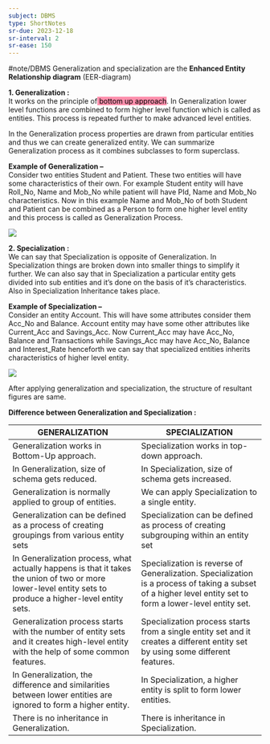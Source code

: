 ```yaml
---
subject: DBMS
type: ShortNotes
sr-due: 2023-12-18
sr-interval: 2
sr-ease: 150
---
```

#note/DBMS
Generalization and specialization are the **Enhanced Entity Relationship diagram** (EER-diagram)

**1. Generalization :**  
It works on the principle of<mark style="background: #FF5582A6;"> bottom up approach</mark>. In Generalization lower level functions are combined to form higher level function which is called as entities. This process is repeated further to make advanced level entities.

In the Generalization process properties are drawn from particular entities and thus we can create generalized entity. We can summarize Generalization process as it combines subclasses to form superclass.

**Example of Generalization –**  
Consider two entities Student and Patient. These two entities will have some characteristics of their own. For example Student entity will have Roll_No, Name and Mob_No while patient will have PId, Name and Mob_No characteristics. Now in this example Name and Mob_No of both Student and Patient can be combined as a Person to form one higher level entity and this process is called as Generalization Process.

![](https://media.geeksforgeeks.org/wp-content/uploads/20200422233403/Generalisation_1.jpg)

**2. Specialization :**  
We can say that Specialization is opposite of Generalization. In Specialization things are broken down into smaller things to simplify it further. We can also say that in Specialization a particular entity gets divided into sub entities and it’s done on the basis of it’s characteristics. Also in Specialization Inheritance takes place.

**Example of Specialization –**  
Consider an entity Account. This will have some attributes consider them Acc_No and Balance. Account entity may have some other attributes like Current_Acc and Savings_Acc. Now Current_Acc may have Acc_No, Balance and Transactions while Savings_Acc may have Acc_No, Balance and Interest_Rate henceforth we can say that specialized entities inherits characteristics of higher level entity.

![](https://media.geeksforgeeks.org/wp-content/uploads/20200422233542/Specialisation_1.jpg)

After applying generalization and specialization, the structure of resultant figures are same.

  
  
**Difference between Generalization and Specialization :**

|GENERALIZATION|SPECIALIZATION|
|---|---|
|Generalization works in Bottom-Up approach.|Specialization works in top-down approach.|
|In Generalization, size of schema gets reduced.|In Specialization, size of schema gets increased.|
|Generalization is normally applied to group of entities.|We can apply Specialization to a single entity.|
|Generalization can be defined as a process of creating groupings from various entity sets|Specialization can be defined as process of creating subgrouping within an entity set|
|In Generalization process, what actually happens is that it takes the union of two or more lower-level entity sets to produce a higher-level entity sets.|Specialization is reverse of Generalization. Specialization is a process of taking a subset of a higher level entity set to form a lower-level entity set.|
|Generalization process starts with the number of entity sets and it creates high-level entity with the help of some common features.|Specialization process starts from a single entity set and it creates a different entity set by using some different features.|
|In Generalization, the difference and similarities between lower entities are ignored to form a higher entity.|In Specialization, a higher entity is split to form lower entities.|
|There is no inheritance in Generalization.|There is inheritance in Specialization.|
